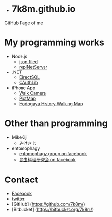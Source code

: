 * # 7k8m.github.io
GitHub Page of me

# My programming works
* Node.js
    * [json.filed](https://github.com/7k8m/json.filed)
    * [replNetServer](http://7k8m.github.io/replNetServer/)
* .NET
    * [DirectSQL](https://github.com/7k8m/DirectSQL)
    * [OAuthLib](http://oauthlib.codeplex.com) 
* iPhone App
    * [Walk Camera](https://itunes.apple.com/gb/app/walkcamera/id968281469?mt=8)
    * [PictMap](https://itunes.apple.com/us/app/pictmap/id712945065?mt=8)
    * [Hodogaya History Walking Map](https://itunes.apple.com/us/app/hodogaya-history-walking-map/id720126011?l=ja&ls=1&mt=8)

# Other than programming
* MikeKiji
   * [みけきじ](http://toy.7k8m.com/mikekiji_pict/)
* entomophagy
    * [entomophagy group on facebook](https://www.facebook.com/groups/entomophagy/) 
    * [昆虫料理研究会 on facebook](https://www.facebook.com/insectcuisine/)


# Contact
* [Facebook](https://www.facebook.com/Tomohito.Nakayama)
* [twitter](https://twitter.com/7k8m)
* [GitHub] (https://github.com/7k8m/)
* [Bitbucket] (https://bitbucket.org/7k8m/)
